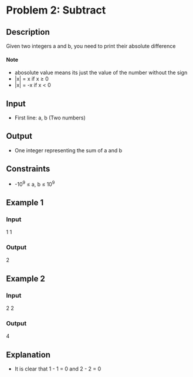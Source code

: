 # Problem 2: Subtract

## Description
Given two integers a and b, you need to print their absolute difference
#### Note
- abosolute value means its just the value of the number without the sign
- |x| = x if x &ge; 0
- |x| = -x if x < 0

## Input
- First line: a, b (Two numbers)

## Output
- One integer representing the sum of a and b

## Constraints
- -10<sup>9</sup> &le; a, b &le; 10<sup>9</sup>

## Example 1
### Input
1 1

### Output
2

## Example 2
### Input
2 2

### Output
4

## Explanation
- It is clear that 1 - 1 = 0 and 2 - 2 = 0